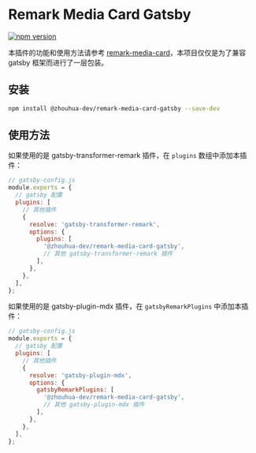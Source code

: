 # Remark Media Card Gatsby

[![npm version](https://img.shields.io/npm/v/%40zhouhua-dev%2Fremark-media-card-gatsby?style=flat&logo=npm)](https://www.npmjs.com/package/@zhouhua-dev/remark-media-card-gatsby)

本插件的功能和使用方法请参考 [remark-media-card](https://github.com/zhouhua/remark-media-card)，本项目仅仅是为了兼容 gatsby 框架而进行了一层包装。

## 安装

```bash
npm install @zhouhua-dev/remark-media-card-gatsby --save-dev
```

## 使用方法

如果使用的是 gatsby-transformer-remark 插件，在 `plugins` 数组中添加本插件：

```js
// gatsby-config.js
module.exports = {
  // gatsby 配置
  plugins: [
    // 其他插件
    {
      resolve: 'gatsby-transformer-remark',
      options: {
        plugins: [
          '@zhouhua-dev/remark-media-card-gatsby',
          // 其他 gatsby-transformer-remark 插件
        ],
      },
    },
  ],
};
```

如果使用的是 gatsby-plugin-mdx 插件，在 `gatsbyRemarkPlugins` 中添加本插件：

```js
// gatsby-config.js
module.exports = {
  // gatsby 配置
  plugins: [
    // 其他插件
    {
      resolve: 'gatsby-plugin-mdx',
      options: {
        gatsbyRemarkPlugins: [
          '@zhouhua-dev/remark-media-card-gatsby',
          // 其他 gatsby-plugin-mdx 插件
        ],
      },
    },
  ],
};

